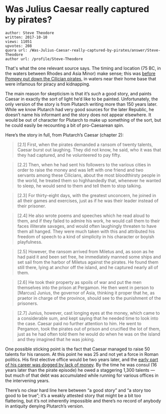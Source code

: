 # Was Julius Caesar really captured by pirates?

	author: Steve Theodore
	written: 2017-10-10
	views: 11051
	upvotes: 208
	quora url: /Was-Julius-Caesar-really-captured-by-pirates/answer/Steve-Theodore
	author url: /profile/Steve-Theodore


That's what the one relevant source says. The timing and location (75 BC, in the waters between Rhodes and Asia Minor) make sense; this was [before Pompey put down the Cilician pirates](https://en.m.wikipedia.org/wiki/Lex_Gabinia_de_piratis_persequendis), in waters near their home base that were infamous for piracy and kidnapping.

The main reason for skepticism is that it’s _such_ a good story, and paints Caesar in exactly the sort of light he’d like to be painted. Unfortunately, the only version of the story is from Plutarch writing more than 150 years later. While we know Plutarch had very good sources for the later Republic, he doesn’t name his informant and the story does not appear elsewhere. It would be out of character for Plutarch to make up something of the sort, but he could easily be recounting a bit of pro-Caesarean spin.

Here’s the story in full, from Plutarch’s Caesar (chapter 2):

> [2.1] First, when the pirates demanded a ransom of twenty talents, Caesar burst out laughing. They did not know, he said, who it was that they had captured, and he volunteered to pay fifty.

> [2.2] Then, when he had sent his followers to the various cities in order to raise the money and was left with one friend and two servants among these Cilicians, about the most bloodthirsty people in the world, he treated them so highhandedly that, whenever he wanted to sleep, he would send to them and tell them to stop talking.

> [2.3] For thirty-eight days, with the greatest unconcern, he joined in all their games and exercises, just as if he was their leader instead of their prisoner.

> [2.4] He also wrote poems and speeches which he read aloud to them, and if they failed to admire his work, he would call them to their faces illiterate savages, and would often laughingly threaten to have them all hanged. They were much taken with this and attributed his freedom of speech to a kind of simplicity in his character or boyish playfulness.

> [2.5] However, the ransom arrived from Miletus and, as soon as he had paid it and been set free, he immediately manned some ships and set sail from the harbor of Miletus against the pirates. He found them still there, lying at anchor off the island, and he captured nearly all of them.

> [2.6] He took their property as spoils of war and put the men themselves into the prison at Pergamon. He then went in person to [Marcus] Junius, the governor of Asia, thinking it proper that he, as praetor in charge of the province, should see to the punishment of the prisoners.

> [2.7] Junius, however, cast longing eyes at the money, which came to a considerable sum, and kept saying that he needed time to look into the case. Caesar paid no further attention to him. He went to Pergamon, took the pirates out of prison and crucified the lot of them, just as he had often told them he would do when he was on the island and they imagined that he was joking.

One possible sticking point is the fact that Caesar managed to raise 50 talents for his ransom. At this point he was 25 and not yet a force in Roman politics. His first elective office would be two years later, and the [early part of his career was dogged by lack of money](https://www.quora.com/Whom-did-Julius-Caesar-owe-money-and-how-did-he-pay-off-his-debt). By the time he was consul (16 years later than the pirate episode) he owed a staggering 1,300 talents — but much of that debt was accumulated while running for various offices in the intervening years.

There’s no clear hard line here between “a good story” and “a story too good to be true”; it’s a weakly attested story that might be a bit too flattering, but it’s not inherently impossible and there’s no record of anybody in antiquity denying Plutarch’s version.

